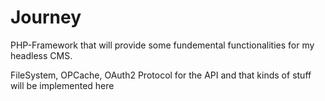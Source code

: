 # Journey

PHP-Framework that will provide some fundemental functionalities for my headless CMS.

FileSystem, OPCache, OAuth2 Protocol for the API and that kinds of stuff will be implemented here